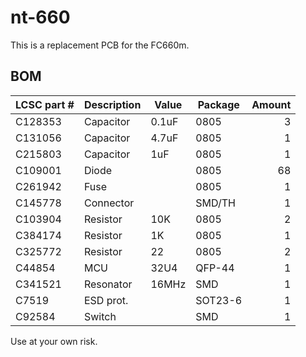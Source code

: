 # nt-660

This is a replacement PCB for the FC660m.

## BOM

| LCSC part # | Description   | Value | Package  | Amount |
| ----------- | ------------- | ----- | -------- | ------:|
| C128353     | Capacitor     | 0.1uF | 0805     | 3      |
| C131056     | Capacitor     | 4.7uF | 0805     | 1      |
| C215803     | Capacitor     | 1uF   | 0805     | 1      |
| C109001     | Diode         |       | 0805     | 68     |
| C261942     | Fuse          |       | 0805     | 1      |
| C145778     | Connector     |       | SMD/TH   | 1      |
| C103904     | Resistor      | 10K   | 0805     | 2      |
| C384174     | Resistor      | 1K    | 0805     | 1      |
| C325772     | Resistor      | 22    | 0805     | 2      |
| C44854      | MCU           | 32U4  | QFP-44   | 1      |
| C341521     | Resonator     | 16MHz | SMD      | 1      |
| C7519       | ESD prot.     |       | SOT23-6  | 1      |
| C92584      | Switch        |       | SMD      | 1      |

Use at your own risk.
